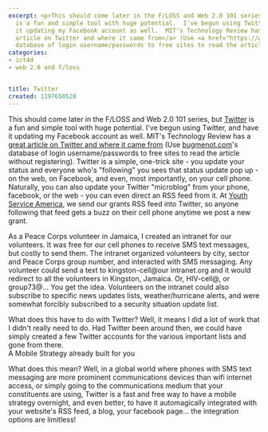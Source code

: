 ```yaml
---
excerpt: <p>This should come later in the F/LOSS and Web 2.0 101 series, but <a href="https://www.joncamfield.com/blog/">Twitter</a>
  is a fun and simple tool with huge potential.  I've begun using Twitter, and have
  it updating my Facebook account as well.  MIT's Technology Review has a <a href="https://www.technologyreview.com/Infotech/19532/">great
  article on Twitter and where it came from</a> (Use <a href="https://www.bugmenot.com/view/technologyreview.com">bugmenot.com</a>'s
  database of login username/passwords to free sites to read the article without registering).
categories:
- ict4d
- web 2.0 and f/loss


title: Twitter
created: 1197650528
---
```

<p>This should come later in the F/LOSS and Web 2.0 101 series, but <a href="https://www.joncamfield.com/blog/">Twitter</a> is a fun and simple tool with huge potential.  I've begun using Twitter, and have it updating my Facebook account as well.  MIT's Technology Review has a <a href="https://www.technologyreview.com/Infotech/19532/">great article on Twitter and where it came from</a> (Use <a href="https://www.bugmenot.com/view/technologyreview.com">bugmenot.com</a>'s database of login username/passwords to free sites to read the article without registering).  Twitter is a simple, one-trick site - you update your status and everyone who's "following" you sees that status update pop up - on the web, on Facebook, and even, most importantly, on your cell phone.  Naturally, you can also update your Twitter "microblog" from your phone, facebook, or the web - you can even direct an RSS feed from it.  At <a href="https://www.ysa.org">Youth Service America</a>, we send our grants RSS feed into Twitter, so anyone following that feed gets a buzz on their cell phone anytime we post a new grant.</p>

<p>As a Peace Corps volunteer in Jamaica, I created an intranet for our volunteers.  It was free for our cell phones to receive SMS text messages, but costly to send them.  The intranet organized volunteers by city, sector and Peace Corps group number, and interacted with SMS messaging.  Any volunteer could send a text to kingston-cell@our intranet.org and it would redirect to all the volunteers in Kingston, Jamaica.  Or, HIV-cell@, or group73@... You get the idea.  Volunteers on the intranet could also subscribe to specific news updates lists, weather/hurricane alerts, and were somewhat forcibly subscribed to a security situation update list.</p>

<p>What does this have to do with Twitter?  Well, it means I did a lot of work that I didn't really need to do.  Had Twitter been around then, we could have simply created a few Twitter accounts for the various important lists and gone from there.<br clear="right" />A Mobile Strategy already built for you</p>

<p>What does this mean?  Well, in a global world where phones with SMS text messaging are more prominent communications devices than wifi internet access, or simply going to the communications medium that your constituents are using, Twitter is a fast and free way to have a mobile strategy overnight, and even better, to have it automagically integrated with your website's RSS feed, a blog, your facebook page... the integration options are limitless!</p>
